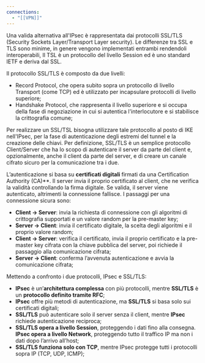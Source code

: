 ```yaml
---
connections:
  - "[[VPN]]"
---
```

Una valida alternativa all'IPsec è rappresentata dai protocolli SSL/TLS (Security Sockets Layer/Transport Layer security). Le differenze tra SSL e TLS sono minime, in genere vengono implementati entrambi rendendoli interoperabili, Il TSL è un protocollo del livello Session ed è uno standard IETF e deriva dal SSL.

Il protocollo SSL/TLS è composto da due livelli: 
- Record Protocol, che opera subito sopra un protocollo di livello Transport (come TCP)  ed è utilizzato per incapsulare protocolli di livello superiore;
- Handshake Protocol, che rappresenta il livello superiore e si occupa della fase di negoziazione in cui si autentica l'interlocutore e si stabilisce la crittografia comune;

Per realizzare un SSL/TSL bisogna utilizzare tale protocollo al posto di IKE nell'IPsec, per la fase di autenticazione degli estremi del tunnel e la creazione delle chiavi. Per definizione, SSL/TLS è un semplice protocollo Client/Server che ha lo scopo di autenticare il server da parte del client e, opzionalmente, anche il client da parte del server, e di creare un canale cifrato sicuro per la comunicazione tra i due.

L’autenticazione si basa su **certificati digitali** firmati da una Certification Authority (CA)**. Il server invia il proprio certificato al client, che ne verifica la validità controllando la firma digitale. Se valida, il server viene autenticato, altrimenti la connessione fallisce. I passaggi per una connessione sicura sono:
- **Client → Server**: invia la richiesta di connessione con gli algoritmi di crittografia supportati e un valore random per la pre-master key;
- **Server → Client**: invia il certificato digitale, la scelta degli algoritmi e il proprio valore random;
- **Client → Server**: verifica il certificato, invia il proprio certificato e la pre-master key cifrata con la chiave pubblica del server, poi richiede il passaggio alla comunicazione cifrata;
- **Server → Client**: conferma l’avvenuta autenticazione e avvia la comunicazione cifrata;

Mettendo a confronto i due protocolli, IPsec e SSL/TLS:
- **IPsec** è un’**architettura complessa** con più protocolli, mentre **SSL/TLS** è un **protocollo definito tramite RFC**;
- **IPsec** offre più metodi di autenticazione, ma **SSL/TLS** si basa solo sui certificati digitali;
- **SSL/TLS** può autenticare solo il server senza il client, mentre **IPsec** richiede autenticazione reciproca;
- **SSL/TLS opera a livello Session**, proteggendo i dati fino alla consegna. **IPsec opera a livello Network**, proteggendo tutto il traffico IP ma non i dati dopo l’arrivo all’host;
- **SSL/TLS funziona solo con TCP**, mentre IPsec protegge tutti i protocolli sopra IP (TCP, UDP, ICMP);